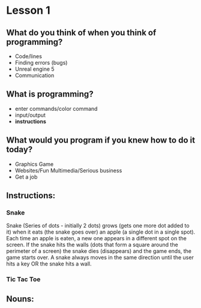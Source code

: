 # Lesson 1
## What do you think of when you think of programming?
* Code/lines
* Finding errors (bugs)
* Unreal engine 5
* Communication

## What is programming?
* enter commands/color command
* input/output
* **instructions**

## What would you program if you knew how to do it today?
* Graphics Game
* Websites/Fun Multimedia/Serious business
* Get a job

## Instructions:
### Snake
Snake (Series of dots - initially 2 dots) grows (gets one more dot added to it) when it eats (the snake goes over) an apple (a single dot in a single spot). Each time an apple is eaten, a new one appears in a different spot on the screen. If the snake hits the walls (dots that form a square around the perimeter of a screen) the snake dies (disappears) and the game ends, the game starts over. A snake always moves in the same direction until the user hits a key OR the snake hits a wall.

### Tic Tac Toe


## Nouns:
